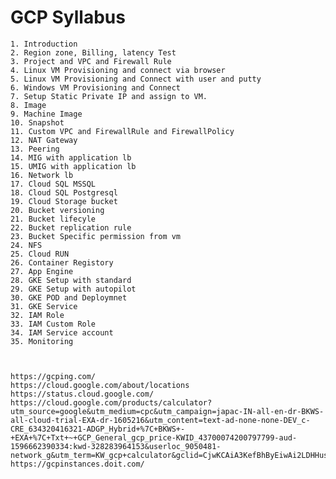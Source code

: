 # GCP Syllabus

	1. Introduction
	2. Region zone, Billing, latency Test
	3. Project and VPC and Firewall Rule
	4. Linux VM Provisioning and connect via browser			 
	5. Linux VM Provisioning and Connect with user and putty	 
	6. Windows VM Provisioning and Connect						 
	7. Setup Static Private IP and assign to VM.				 
	8. Image
	9. Machine Image
	10. Snapshot
	11. Custom VPC and FirewallRule and FirewallPolicy
	12. NAT Gateway
	13. Peering
	14. MIG with application lb
	15. UMIG with application lb
	16. Network lb
	17. Cloud SQL MSSQL
	18. Cloud SQL Postgresql
	19. Cloud Storage bucket
	20. Bucket versioning
	21. Bucket lifecyle
	22. Bucket replication rule
	23. Bucket Specific permission from vm
	24. NFS
	25. Cloud RUN
	26. Container Registory
	27. App Engine
	28. GKE Setup with standard
	29. GKE Setup with autopilot
	30. GKE POD and Deploymnet
	31. GKE Service
	32. IAM Role
	33. IAM Custom Role 
	34. IAM Service account
	35. Monitoring



	https://gcping.com/
	https://cloud.google.com/about/locations
	https://status.cloud.google.com/
	https://cloud.google.com/products/calculator?utm_source=google&utm_medium=cpc&utm_campaign=japac-IN-all-en-dr-BKWS-all-cloud-trial-EXA-dr-1605216&utm_content=text-ad-none-none-DEV_c-CRE_634320416321-ADGP_Hybrid+%7C+BKWS+-+EXA+%7C+Txt+~+GCP_General_gcp_price-KWID_43700074200797799-aud-1596662390334:kwd-328283964153&userloc_9050481-network_g&utm_term=KW_gcp+calculator&gclid=CjwKCAiA3KefBhByEiwAi2LDHHusGm8L3k5n9R0akCbCww9Y4pqTLUWOoKYrSm2oLO3_SFT7zsu86xoCbpgQAvD_BwE&gclsrc=aw.ds&hl=en
	https://gcpinstances.doit.com/